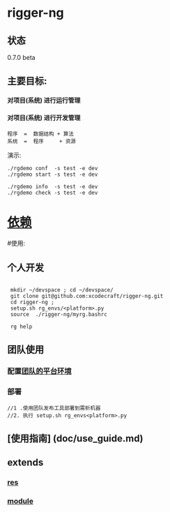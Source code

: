 # rigger-ng

## 状态

0.7.0  beta

## 主要目标:
#### 对项目(系统) 进行运行管理
#### 对项目(系统) 进行开发管理

```
程序  =  数据结构 + 算法
系统  =  程序     + 资源
```

演示:
``` shell
./rgdemo conf  -s test -e dev
./rgdemo start -s test -e dev

./rgdemo info  -s test -e dev
./rgdemo check -s test -e dev
```

# [依赖](doc/depends.md)

#使用:

## 个人开发
``` shell

 mkdir ~/devspace ; cd ~/devspace/
 git clone git@github.com:xcodecraft/rigger-ng.git
 cd rigger-ng ;
 setup.sh rg_envs/<platform>.py
 source  ./rigger-ng/myrg.bashrc

 rg help
```
## 团队使用

### 配置[团队的平台环境](doc/rg_env.md)
### 部署
``` shell
//1 .使用团队发布工具部署到需析机器
//2. 执行 setup.sh rg_envs<platform>.py
```

## [使用指南] (doc/use_guide.md)
## extends

### [res](doc/useage/res.md)
### [module](doc/useage/module.md)
